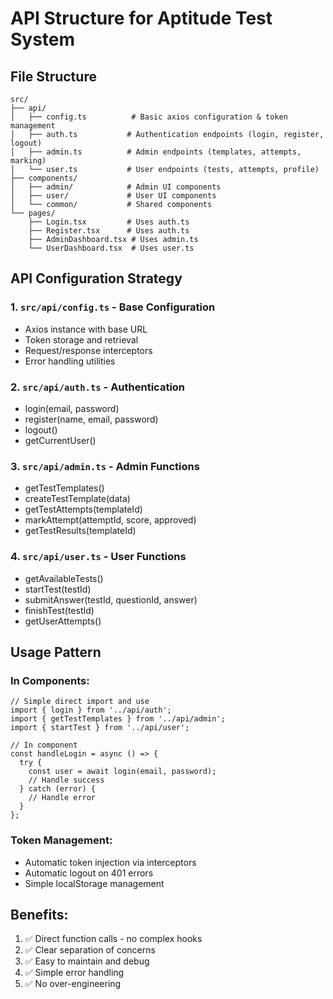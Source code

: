 # API Structure for Aptitude Test System

## File Structure
```
src/
├── api/
│   ├── config.ts          # Basic axios configuration & token management
│   ├── auth.ts           # Authentication endpoints (login, register, logout)
│   ├── admin.ts          # Admin endpoints (templates, attempts, marking)
│   └── user.ts           # User endpoints (tests, attempts, profile)
├── components/
│   ├── admin/            # Admin UI components
│   ├── user/             # User UI components
│   └── common/           # Shared components
└── pages/
    ├── Login.tsx         # Uses auth.ts
    ├── Register.tsx      # Uses auth.ts
    ├── AdminDashboard.tsx # Uses admin.ts
    └── UserDashboard.tsx  # Uses user.ts
```

## API Configuration Strategy

### 1. `src/api/config.ts` - Base Configuration
- Axios instance with base URL
- Token storage and retrieval
- Request/response interceptors
- Error handling utilities

### 2. `src/api/auth.ts` - Authentication
- login(email, password)
- register(name, email, password)
- logout()
- getCurrentUser()

### 3. `src/api/admin.ts` - Admin Functions
- getTestTemplates()
- createTestTemplate(data)
- getTestAttempts(templateId)
- markAttempt(attemptId, score, approved)
- getTestResults(templateId)

### 4. `src/api/user.ts` - User Functions  
- getAvailableTests()
- startTest(testId)
- submitAnswer(testId, questionId, answer)
- finishTest(testId)
- getUserAttempts()

## Usage Pattern

### In Components:
```tsx
// Simple direct import and use
import { login } from '../api/auth';
import { getTestTemplates } from '../api/admin';
import { startTest } from '../api/user';

// In component
const handleLogin = async () => {
  try {
    const user = await login(email, password);
    // Handle success
  } catch (error) {
    // Handle error
  }
};
```

### Token Management:
- Automatic token injection via interceptors
- Automatic logout on 401 errors
- Simple localStorage management

## Benefits:
1. ✅ Direct function calls - no complex hooks
2. ✅ Clear separation of concerns
3. ✅ Easy to maintain and debug
4. ✅ Simple error handling
5. ✅ No over-engineering
